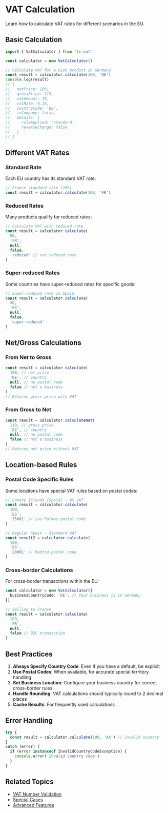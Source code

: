 # VAT Calculation

Learn how to calculate VAT rates for different scenarios in the EU.

## Basic Calculation

```typescript
import { VatCalculator } from 'ts-vat'

const calculator = new VatCalculator()

// Calculate VAT for a €100 product in Germany
const result = calculator.calculate(100, 'DE')
console.log(result)
// {
//   netPrice: 100,
//   grossPrice: 119,
//   vatAmount: 19,
//   vatRate: 0.19,
//   countryCode: 'DE',
//   isCompany: false,
//   details: {
//     ruleApplied: 'standard',
//     reverseCharge: false
//   }
// }
```

## Different VAT Rates

### Standard Rate

Each EU country has its standard VAT rate:

```typescript
// France standard rate (20%)
const result = calculator.calculate(100, 'FR')
```

### Reduced Rates

Many products qualify for reduced rates:

```typescript
// Calculate VAT with reduced rate
const result = calculator.calculate(
  50,
  'FR',
  null,
  false,
  'reduced' // use reduced rate
)
```

### Super-reduced Rates

Some countries have super-reduced rates for specific goods:

```typescript
// Super-reduced rate in Spain
const result = calculator.calculate(
  30,
  'ES',
  null,
  false,
  'super-reduced'
)
```

## Net/Gross Calculations

### From Net to Gross

```typescript
const result = calculator.calculate(
  100, // net price
  'DE', // country
  null, // no postal code
  false // not a business
)
// Returns gross price with VAT
```

### From Gross to Net

```typescript
const result = calculator.calculateNet(
  119, // gross price
  'DE', // country
  null, // no postal code
  false // not a business
)
// Returns net price without VAT
```

## Location-based Rules

### Postal Code Specific Rules

Some locations have special VAT rules based on postal codes:

```typescript
// Canary Islands (Spain) - 0% VAT
const result = calculator.calculate(
  100,
  'ES',
  '35001' // Las Palmas postal code
)

// Regular Spain - Standard VAT
const result2 = calculator.calculate(
  100,
  'ES',
  '28001' // Madrid postal code
)
```

### Cross-border Calculations

For cross-border transactions within the EU:

```typescript
const calculator = new VatCalculator({
  businessCountryCode: 'DE', // Your business is in Germany
})

// Selling to France
const result = calculator.calculate(
  100,
  'FR',
  null,
  false // B2C transaction
)
```

## Best Practices

1. **Always Specify Country Code**: Even if you have a default, be explicit
2. **Use Postal Codes**: When available, for accurate special territory handling
3. **Set Business Location**: Configure your business country for correct cross-border rules
4. **Handle Rounding**: VAT calculations should typically round to 2 decimal places
5. **Cache Results**: For frequently used calculations

## Error Handling

```typescript
try {
  const result = calculator.calculate(100, 'XX') // Invalid country
}
catch (error) {
  if (error instanceof InvalidCountryCodeException) {
    console.error('Invalid country code')
  }
}
```

## Related Topics

- [VAT Number Validation](./vat-validation)
- [Special Cases](./special-cases)
- [Advanced Features](./advanced-features)
